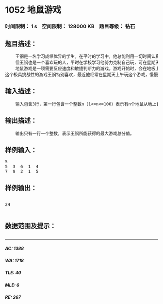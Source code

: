 # 1052 地鼠游戏   
### 时间限制： 1 s&nbsp;&nbsp;&nbsp;&nbsp;空间限制： 128000 KB&nbsp;&nbsp;&nbsp;&nbsp;题目等级： 钻石  
## 题目描述：  

<pre>
    王钢是一名学习成绩优异的学生，在平时的学习中，他总能利用一切时间认真高效地学习，他不但学习刻苦，而且善于经常总结、完善自己的学习方法，所以他总能在每次考试中得到优异的分数，这一切很大程度上是由于他是一个追求效率的人。
    但王钢也是一个喜欢玩的人，平时在学校学习他努力克制自己玩，可在星期天他却会抽一定的时间让自己玩一下，他的爸爸妈妈也比较信任他的学习能力和学习习惯，所以在星期天也不会象其他家长一样对他抓紧，而是允许他在星期天上午可以自由支配时间。
    地鼠游戏是一项需要反应速度和敏捷判断力的游戏。游戏开始时，会在地板上一下子冒出很多地鼠来，然后等你用榔头去敲击这些地鼠，每个地鼠被敲击后，将会增加相应的游戏分值。问题是这些地鼠不会傻傻地等你去敲击，它总会在冒出一会时间后又钻到地板下面去（而且再也不上来），每个地鼠冒出后停留的时间可能是不同的，而且每个地鼠被敲击后增加的游戏分值也可能是不同，为了胜出，游戏参与者就必须根据每个地鼠的特性，有选择地尽快敲击一些地鼠，使得总的得分最大。
这个极具挑战性的游戏王钢特别喜欢，最近他经常在星期天上午玩这个游戏，慢慢地他不但敲击速度越来越快（敲击每个地鼠所需要的耗时是1秒），而且他还发现了游戏的一些特征，那就是每次游戏重新开始后，某个地鼠冒出来后停留的时间都是固定的，而且他记录了每个地鼠被敲击后将会增加的分值。于是，他在每次游戏开始后总能有次序地选择敲击不同的地鼠，保证每次得到最大的总分值。
</pre>
  
  
## 输入描述：  

<pre>
    输入包含3行，第一行包含一个整数n（1<=n<=100）表示有n个地鼠从地上冒出来，第二行n个用空格分隔的整数表示每个地鼠冒出后停留的时间，第三行n个用空格分隔的整数表示每个地鼠被敲击后会增加的分值（<=100）。每行中第i个数都表示第i个地鼠的信息。
</pre>
  
  
## 输出描述：  

<pre>
    输出只有一行一个整数，表示王钢所能获得的最大游戏总分值。
</pre>
  
  
## 样例输入：  

<pre>
5
5  3  6  1  4
7  9  2  1  5
</pre>
  
  
## 样例输出：  

<pre>

24

</pre>
  
  
## 数据范围及提示：  

<pre>
</pre>
  
  
***  

##### AC: 1388  
##### WA: 1718  
##### TLE: 40  
##### MLE: 6  
##### RE: 267  
